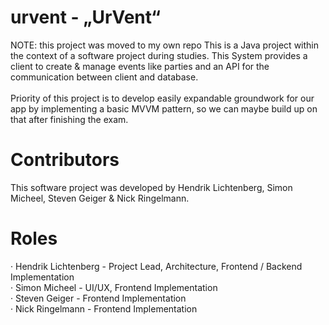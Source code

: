 # urvent - „UrVent“
NOTE: this project was moved to my own repo
This is a Java project within the context of a software project during studies.
This System provides a client to create & manage events like parties and an API for the communication between client and database.</br>
</br>
Priority of this project is to develop easily expandable groundwork for our app by implementing a basic MVVM pattern, so we can maybe build up on that after finishing the exam.
# Contributors
This software project was developed by Hendrik Lichtenberg, Simon Micheel, Steven Geiger & Nick Ringelmann.</br>
# Roles
· Hendrik Lichtenberg - Project Lead, Architecture, Frontend / Backend Implementation</br>
· Simon Micheel - UI/UX, Frontend Implementation</br>
· Steven Geiger - Frontend Implementation</br>
· Nick Ringelmann - Frontend Implementation</br>
